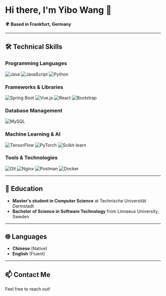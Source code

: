 # Hi there, I'm Yibo Wang 👋

🌍 **Based in Frankfurt, Germany**

---

## 🛠️ Technical Skills

### Programming Languages

![Java](https://img.shields.io/badge/Java-%23ED8B00.svg?style=flat-square&logo=java&logoColor=white)
![JavaScript](https://img.shields.io/badge/JavaScript-%23323330.svg?style=flat-square&logo=javascript&logoColor=%23F7DF1E)
![Python](https://img.shields.io/badge/Python-%2314354C.svg?style=flat-square&logo=python&logoColor=white)

### Frameworks & Libraries

![Spring Boot](https://img.shields.io/badge/Spring%20Boot-%236DB33F.svg?style=flat-square&logo=spring-boot&logoColor=white)
![Vue.js](https://img.shields.io/badge/Vue.js-%2335495e.svg?style=flat-square&logo=vuedotjs&logoColor=%234FC08D)
![React](https://img.shields.io/badge/React-%2320232a.svg?style=flat-square&logo=react&logoColor=%2361DAFB)
![Bootstrap](https://img.shields.io/badge/Bootstrap-%23563D7C.svg?style=flat-square&logo=bootstrap&logoColor=white)

### Database Management

![MySQL](https://img.shields.io/badge/MySQL-%2300f.svg?style=flat-square&logo=mysql&logoColor=white)

### Machine Learning & AI

![TensorFlow](https://img.shields.io/badge/TensorFlow-%23FF6F00.svg?style=flat-square&logo=tensorflow&logoColor=white)
![PyTorch](https://img.shields.io/badge/PyTorch-%23EE4C2C.svg?style=flat-square&logo=pytorch&logoColor=white)
![Scikit-learn](https://img.shields.io/badge/Scikit--Learn-%23F7931E.svg?style=flat-square&logo=scikitlearn&logoColor=white)

### Tools & Technologies

![Git](https://img.shields.io/badge/Git-%23F05032.svg?style=flat-square&logo=git&logoColor=white)
![Nginx](https://img.shields.io/badge/Nginx-%23269539.svg?style=flat-square&logo=nginx&logoColor=white)
![Postman](https://img.shields.io/badge/Postman-%23FF6C37.svg?style=flat-square&logo=postman&logoColor=white)
![Docker](https://img.shields.io/badge/Docker-%230db7ed.svg?style=flat-square&logo=docker&logoColor=white)

---

## 📖 Education

- **Master's student in Computer Science** at Technische Universität Darmstadt
- **Bachelor of Science in Software Technology** from Linnaeus University, Sweden

---

## 🌐 Languages

- **Chinese** (Native)
- **English** (Fluent)

---

## 📫 Contact Me

Feel free to reach out!


